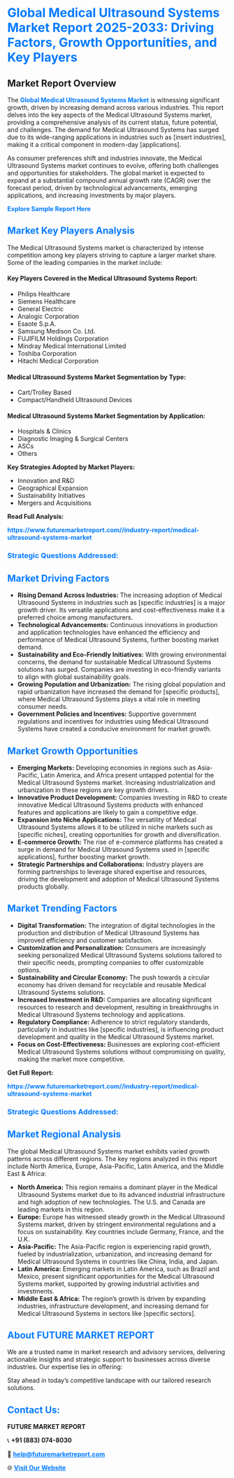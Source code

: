 <h1 style="color: #007BFF;">Global Medical Ultrasound Systems Market Report 2025-2033: Driving Factors, Growth Opportunities, and Key Players</h1>

<section id="overview">
<h2>Market Report Overview</h2>
<p>The <a href="https://www.futuremarketreport.com//industry-report/medical-ultrasound-systems-market" style="color: #007BFF; text-decoration: none;"><strong>Global Medical Ultrasound Systems Market</strong></a> is witnessing significant growth, driven by increasing demand across various industries. This report delves into the key aspects of the Medical Ultrasound Systems market, providing a comprehensive analysis of its current status, future potential, and challenges. The demand for Medical Ultrasound Systems has surged due to its wide-ranging applications in industries such as [insert industries], making it a critical component in modern-day [applications].</p>
<p>As consumer preferences shift and industries innovate, the Medical Ultrasound Systems market continues to evolve, offering both challenges and opportunities for stakeholders. The global market is expected to expand at a substantial compound annual growth rate (CAGR) over the forecast period, driven by technological advancements, emerging applications, and increasing investments by major players.</p>
</section>

<section id="overview">
<p><a href="https://www.futuremarketreport.com//request-sample/reportId=57738" style="color: #007BFF; text-decoration: none;"><strong>Explore Sample Report Here</strong></a></p>
</section>

<section id="key-players">
<h2 style="color: #007BFF;">Market Key Players Analysis</h2>
<p>The Medical Ultrasound Systems market is characterized by intense competition among key players striving to capture a larger market share. Some of the leading companies in the market include:</p>
<h4>Key Players Covered in the Medical Ultrasound Systems Report:</h4>
<ul><li>Philips Healthcare</li><li>Siemens Healthcare</li><li>General Electric</li><li>Analogic Corporation</li><li>Esaote S.p.A.</li><li>Samsung Medison Co. Ltd.</li><li>FUJIFILM Holdings Corporation</li><li>Mindray Medical International Limited</li><li>Toshiba Corporation</li><li>Hitachi Medical Corporation</li></ul>
<h4>Medical Ultrasound Systems Market Segmentation by Type:</h4>
<ul><li>Cart/Trolley Based</li><li>Compact/Handheld Ultrasound Devices</li></ul>

<h4>Medical Ultrasound Systems Market Segmentation by Application:</h4>
<ul><li>Hospitals &amp; Clinics</li><li>Diagnostic Imaging &amp; Surgical Centers</li><li>ASCs</li><li>Others</li></ul>
<p><strong>Key Strategies Adopted by Market Players:</strong></p>
<ul>
<li>Innovation and R&D</li>
<li>Geographical Expansion</li>
<li>Sustainability Initiatives</li>
<li>Mergers and Acquisitions</li>
</ul>
</section>

<section>
<p><strong>Read Full Analysis: </strong></p><a href="https://www.futuremarketreport.com//industry-report/medical-ultrasound-systems-market" style="color: #007BFF; text-decoration: none;"><strong>https://www.futuremarketreport.com//industry-report/medical-ultrasound-systems-market</strong></a>
<h3 style="color: #007BFF;">Strategic Questions Addressed:</h3>
</section>

<section id="driving-factors">
<h2 style="color: #007BFF;">Market Driving Factors</h2>
<ul>
<li><strong>Rising Demand Across Industries:</strong> The increasing adoption of Medical Ultrasound Systems in industries such as [specific industries] is a major growth driver. Its versatile applications and cost-effectiveness make it a preferred choice among manufacturers.</li>
<li><strong>Technological Advancements:</strong> Continuous innovations in production and application technologies have enhanced the efficiency and performance of Medical Ultrasound Systems, further boosting market demand.</li>
<li><strong>Sustainability and Eco-Friendly Initiatives:</strong> With growing environmental concerns, the demand for sustainable Medical Ultrasound Systems solutions has surged. Companies are investing in eco-friendly variants to align with global sustainability goals.</li>
<li><strong>Growing Population and Urbanization:</strong> The rising global population and rapid urbanization have increased the demand for [specific products], where Medical Ultrasound Systems plays a vital role in meeting consumer needs.</li>
<li><strong>Government Policies and Incentives:</strong> Supportive government regulations and incentives for industries using Medical Ultrasound Systems have created a conducive environment for market growth.</li>
</ul>
</section>

<section id="growth-opportunities">
<h2 style="color: #007BFF;">Market Growth Opportunities</h2>
<ul>
<li><strong>Emerging Markets:</strong> Developing economies in regions such as Asia-Pacific, Latin America, and Africa present untapped potential for the Medical Ultrasound Systems market. Increasing industrialization and urbanization in these regions are key growth drivers.</li>
<li><strong>Innovative Product Development:</strong> Companies investing in R&D to create innovative Medical Ultrasound Systems products with enhanced features and applications are likely to gain a competitive edge.</li>
<li><strong>Expansion into Niche Applications:</strong> The versatility of Medical Ultrasound Systems allows it to be utilized in niche markets such as [specific niches], creating opportunities for growth and diversification.</li>
<li><strong>E-commerce Growth:</strong> The rise of e-commerce platforms has created a surge in demand for Medical Ultrasound Systems used in [specific applications], further boosting market growth.</li>
<li><strong>Strategic Partnerships and Collaborations:</strong> Industry players are forming partnerships to leverage shared expertise and resources, driving the development and adoption of Medical Ultrasound Systems products globally.</li>
</ul>
</section>

<section id="trending-factors">
<h2 style="color: #007BFF;">Market Trending Factors</h2>
<ul>
<li><strong>Digital Transformation:</strong> The integration of digital technologies in the production and distribution of Medical Ultrasound Systems has improved efficiency and customer satisfaction.</li>
<li><strong>Customization and Personalization:</strong> Consumers are increasingly seeking personalized Medical Ultrasound Systems solutions tailored to their specific needs, prompting companies to offer customizable options.</li>
<li><strong>Sustainability and Circular Economy:</strong> The push towards a circular economy has driven demand for recyclable and reusable Medical Ultrasound Systems solutions.</li>
<li><strong>Increased Investment in R&D:</strong> Companies are allocating significant resources to research and development, resulting in breakthroughs in Medical Ultrasound Systems technology and applications.</li>
<li><strong>Regulatory Compliance:</strong> Adherence to strict regulatory standards, particularly in industries like [specific industries], is influencing product development and quality in the Medical Ultrasound Systems market.</li>
<li><strong>Focus on Cost-Effectiveness:</strong> Businesses are exploring cost-efficient Medical Ultrasound Systems solutions without compromising on quality, making the market more competitive.</li>
</ul>
</section>

<section>
<p><strong>Get Full Report: </strong></p><a href="https://www.futuremarketreport.com//industry-report/medical-ultrasound-systems-market" style="color: #007BFF; text-decoration: none;"><strong>https://www.futuremarketreport.com//industry-report/medical-ultrasound-systems-market</strong></a>
<h3 style="color: #007BFF;">Strategic Questions Addressed:</h3>
</section>


<section id="regional-analysis">
<h2 style="color: #007BFF;">Market Regional Analysis</h2>
<p>The global Medical Ultrasound Systems market exhibits varied growth patterns across different regions. The key regions analyzed in this report include North America, Europe, Asia-Pacific, Latin America, and the Middle East & Africa:</p>
<ul>
<li><strong>North America:</strong> This region remains a dominant player in the Medical Ultrasound Systems market due to its advanced industrial infrastructure and high adoption of new technologies. The U.S. and Canada are leading markets in this region.</li>
<li><strong>Europe:</strong> Europe has witnessed steady growth in the Medical Ultrasound Systems market, driven by stringent environmental regulations and a focus on sustainability. Key countries include Germany, France, and the U.K.</li>
<li><strong>Asia-Pacific:</strong> The Asia-Pacific region is experiencing rapid growth, fueled by industrialization, urbanization, and increasing demand for Medical Ultrasound Systems in countries like China, India, and Japan.</li>
<li><strong>Latin America:</strong> Emerging markets in Latin America, such as Brazil and Mexico, present significant opportunities for the Medical Ultrasound Systems market, supported by growing industrial activities and investments.</li>
<li><strong>Middle East & Africa:</strong> The region’s growth is driven by expanding industries, infrastructure development, and increasing demand for Medical Ultrasound Systems in sectors like [specific sectors].</li>
</ul>
</section>

<footer>
<h2 style="color: #007BFF;">About FUTURE MARKET REPORT</h2>
<p>We are a trusted name in market research and advisory services, delivering actionable insights and strategic support to businesses across diverse industries. Our expertise lies in offering:</p>

<p>Stay ahead in today’s competitive landscape with our tailored research solutions.</p>

<h2 style="color: #007BFF;">Contact Us:</h2>
<p><strong>FUTURE MARKET REPORT</strong></p>
<p>📞 <strong>+91 (883) 074-8030</strong></p>
<p>📧 <strong><a href="mailto:help@futuremarketreport.com" style="color: #007BFF;">help@futuremarketreport.com</a></strong></p>
<p>🌐 <strong><a href="https://www.futuremarketreport.com/" style="color: #007BFF;">Visit Our Website</a></strong></p>
</footer>
